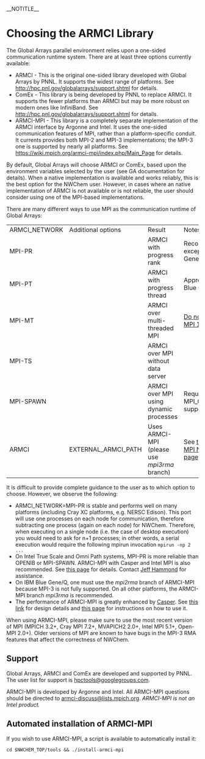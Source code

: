\_\_NOTITLE\_\_

# Choosing the ARMCI Library

The Global Arrays parallel environment relies upon a one-sided
communication runtime system. There are at least three options currently
available:

  - ARMCI - This is the original one-sided library developed with Global
    Arrays by PNNL. It supports the widest range of platforms. See
    <http://hpc.pnl.gov/globalarrays/support.shtml> for details.
  - ComEx - This library is being developed by PNNL to replace ARMCI. It
    supports the fewer platforms than ARMCI but may be more robust on
    modern ones like InfiniBand. See
    <http://hpc.pnl.gov/globalarrays/support.shtml> for details.
  - ARMCI-MPI - This library is a completely separate implementation of
    the ARMCI interface by Argonne and Intel. It uses the one-sided
    communication features of MPI, rather than a platform-specific
    conduit. It currents provides both MPI-2 and MPI-3 implementations;
    the MPI-3 one is supported by nearly all platforms. See
    <https://wiki.mpich.org/armci-mpi/index.php/Main_Page> for details.

By default, Global Arrays will choose ARMCI or ComEx, based upon the
environment variables selected by the user (see GA documentation for
details). When a native implementation is available and works reliably,
this is the best option for the NWChem user. However, in cases where an
native implementation of ARMCI is not available or is not reliable, the
user should consider using one of the MPI-based implementations.

There are many different ways to use MPI as the communication runtime of
Global
Arrays:

<center>

|                |                       |                                              |                                                                                                 |
| -------------- | --------------------- | -------------------------------------------- | ----------------------------------------------------------------------------------------------- |
| ARMCI\_NETWORK | Additional options    | Result                                       | Notes                                                                                           |
| MPI-PR         |                       | ARMCI with progress rank                     | Recommended, except on Blue Gene/Q.                                                             |
| MPI-PT         |                       | ARMCI with progress thread                   | Appropriate for Blue Gene/Q.                                                                    |
| MPI-MT         |                       | ARMCI over multi-threaded MPI                | [Do not use Open-MPI 1.x.](https://github.com/open-mpi/ompi/issues/157)                         |
| MPI-TS         |                       | ARMCI over MPI without data server           |                                                                                                 |
| MPI-SPAWN      |                       | ARMCI over MPI using dynamic processes       | Requires MPI\_Comm\_spawn support.                                                              |
| ARMCI          | EXTERNAL\_ARMCI\_PATH | Uses ARMCI-MPI (please use *mpi3rma* branch) | See [the ARMCI-MPI NWChem page](https://wiki.mpich.org/armci-mpi/index.php/NWChem) for details. |

</center>

It is difficult to provide complete guidance to the user as to which
option to choose. However, we observe the following:

  - ARMCI\_NETWORK=MPI-PR is stable and performs well on many platforms
    (including Cray XC platforms, e.g. NERSC Edison). This port will use
    one processes on each node for communication, therefore subtracting
    one process (again on each node) for NWChem. Therefore, when
    executing on a single node (i.e. the case of desktop execution) you
    would need to ask for n+1 processes; in other words, a serial
    execution would require the following mpirun invocation `mpirun
    -np 2 ...`
  - On Intel True Scale and Omni Path systems, MPI-PR is more reliable
    than OPENIB or MPI-SPAWN. ARMCI-MPI with Casper and Intel MPI is
    also recommended. See [this
    page](https://github.com/jeffhammond/HPCInfo/blob/master/ofi/NWChem-OPA.md)
    for details. Contact [Jeff Hammond](mailto:jeff.r.hammond@intel.com)
    for assistance.
  - On IBM Blue Gene/Q, one must use the *mpi2rma* branch of ARMCI-MPI
    because MPI-3 is not fully supported. On all other platforms, the
    ARMCI-MPI branch *mpi3rma* is recommended.
  - The performance of ARMCI-MPI is greatly enhanced by
    [Casper](http://www.mcs.anl.gov/project/casper/). See [this
    link](http://www.mcs.anl.gov/publication/casper-asynchronous-progress-model-mpi-rma-many-core-architectures)
    for design details and [this
    page](https://wiki.mpich.org/armci-mpi/index.php/Casper) for
    instructions on how to use it.

When using ARMCI-MPI, please make sure to use the most recent version of
MPI (MPICH 3.2+, Cray MPI 7.2+, MVAPICH2 2.0+, Intel MPI 5.1+, Open-MPI
2.0+). Older versions of MPI are known to have bugs in the MPI-3 RMA
features that affect the correctness of NWChem.

## Support

Global Arrays, ARMCI and ComEx are developed and supported by PNNL. The
user list for support is <hpctools@googlegroups.com>.

ARMCI-MPI is developed by Argonne and Intel. All ARMCI-MPI questions
should be directed to <armci-discuss@lists.mpich.org>. *ARMCI-MPI is not
an Intel product.*

## Automated installation of ARMCI-MPI

If you wish to use ARMCI-MPI, a script is available to automatically
install it:

`cd $NWCHEM_TOP/tools && ./install-armci-mpi`
